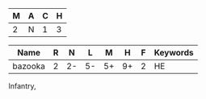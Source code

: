 
| M   | A   | C   | H   |
| --- | --- | --- | --- |
| 2   | N   | 1   | 3   |

| Name    | R   | N   | L   | M   | H   | F   | Keywords |
| ------- | --- | --- | --- | --- | --- | --- | -------- |
| bazooka | 2   | 2-  | 5-  | 5+  | 9+  | 2   | HE       |
Infantry, 